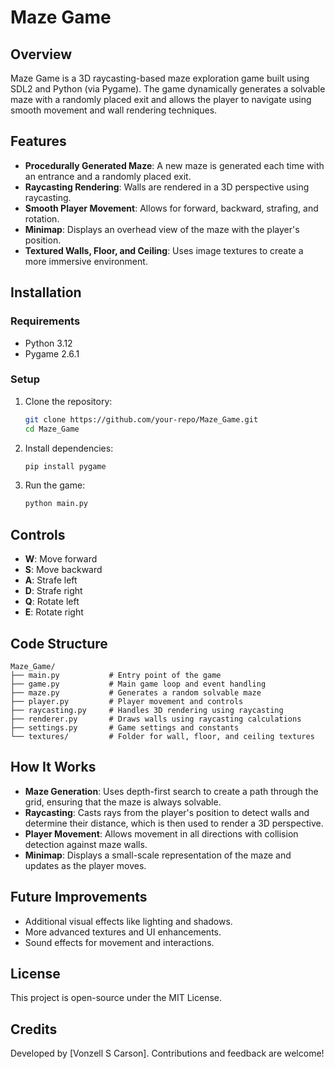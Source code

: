 # Maze Game

## Overview

Maze Game is a 3D raycasting-based maze exploration game built using SDL2 and Python (via Pygame). The game dynamically generates a solvable maze with a randomly placed exit and allows the player to navigate using smooth movement and wall rendering techniques.

## Features

- **Procedurally Generated Maze**: A new maze is generated each time with an entrance and a randomly placed exit.
- **Raycasting Rendering**: Walls are rendered in a 3D perspective using raycasting.
- **Smooth Player Movement**: Allows for forward, backward, strafing, and rotation.
- **Minimap**: Displays an overhead view of the maze with the player's position.
- **Textured Walls, Floor, and Ceiling**: Uses image textures to create a more immersive environment.

## Installation

### Requirements

- Python 3.12
- Pygame 2.6.1

### Setup

1. Clone the repository:
   ```sh
   git clone https://github.com/your-repo/Maze_Game.git
   cd Maze_Game
   ```
2. Install dependencies:
   ```sh
   pip install pygame
   ```
3. Run the game:
   ```sh
   python main.py
   ```

## Controls

- **W**: Move forward
- **S**: Move backward
- **A**: Strafe left
- **D**: Strafe right
- **Q**: Rotate left
- **E**: Rotate right

## Code Structure

```
Maze_Game/
├── main.py           # Entry point of the game
├── game.py           # Main game loop and event handling
├── maze.py           # Generates a random solvable maze
├── player.py         # Player movement and controls
├── raycasting.py     # Handles 3D rendering using raycasting
├── renderer.py       # Draws walls using raycasting calculations
├── settings.py       # Game settings and constants
└── textures/         # Folder for wall, floor, and ceiling textures
```

## How It Works

- **Maze Generation**: Uses depth-first search to create a path through the grid, ensuring that the maze is always solvable.
- **Raycasting**: Casts rays from the player's position to detect walls and determine their distance, which is then used to render a 3D perspective.
- **Player Movement**: Allows movement in all directions with collision detection against maze walls.
- **Minimap**: Displays a small-scale representation of the maze and updates as the player moves.

## Future Improvements

- Additional visual effects like lighting and shadows.
- More advanced textures and UI enhancements.
- Sound effects for movement and interactions.

## License

This project is open-source under the MIT License.

## Credits

Developed by [Vonzell S Carson]. Contributions and feedback are welcome!

 
